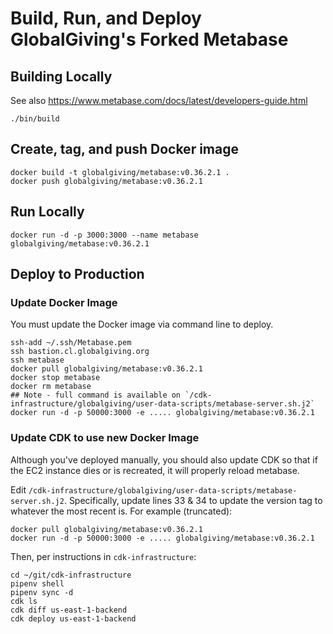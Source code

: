 # Build, Run, and Deploy GlobalGiving's Forked Metabase


## Building Locally

See also https://www.metabase.com/docs/latest/developers-guide.html

    ./bin/build

## Create, tag, and push Docker image

    docker build -t globalgiving/metabase:v0.36.2.1 .
    docker push globalgiving/metabase:v0.36.2.1

## Run Locally

    docker run -d -p 3000:3000 --name metabase globalgiving/metabase:v0.36.2.1

## Deploy to Production

### Update Docker Image

You must update the Docker image via command line to deploy.

    ssh-add ~/.ssh/Metabase.pem
    ssh bastion.cl.globalgiving.org
    ssh metabase
    docker pull globalgiving/metabase:v0.36.2.1
    docker stop metabase
    docker rm metabase
    ## Note - full command is available on `/cdk-infrastructure/globalgiving/user-data-scripts/metabase-server.sh.j2`
    docker run -d -p 50000:3000 -e ..... globalgiving/metabase:v0.36.2.1

### Update CDK to use new Docker Image

Although you've deployed manually, you should also update CDK so that if the EC2 instance dies or is recreated, it will properly reload metabase. 

Edit `/cdk-infrastructure/globalgiving/user-data-scripts/metabase-server.sh.j2`. Specifically, update lines 33 & 34 to update the version tag to whatever the most recent is. For example (truncated):

    docker pull globalgiving/metabase:v0.36.2.1
    docker run -d -p 50000:3000 -e ..... globalgiving/metabase:v0.36.2.1

Then, per instructions in `cdk-infrastructure`:

    cd ~/git/cdk-infrastructure
    pipenv shell
    pipenv sync -d
    cdk ls
    cdk diff us-east-1-backend
    cdk deploy us-east-1-backend
